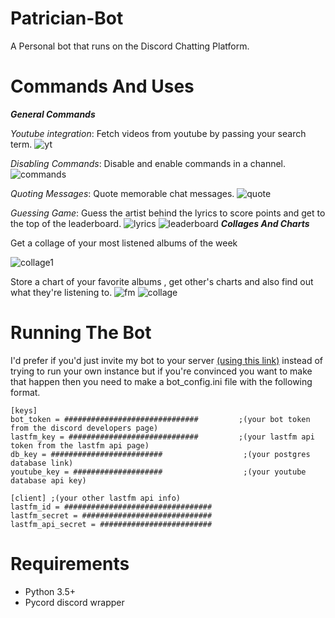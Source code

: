 # Patrician-Bot
A Personal bot that runs on the Discord Chatting Platform.

# Commands And Uses


_**General Commands**_

*Youtube integration*: Fetch videos from youtube by passing your search term.
![yt](https://i.imgur.com/BZG27Zt.png)

*Disabling Commands*: Disable and enable commands in a channel.
![commands](https://i.imgur.com/eDRuez7.png)

*Quoting Messages*: Quote memorable chat messages.
![quote](https://i.imgur.com/7747Rdn.png)

*Guessing Game*: Guess the artist behind the lyrics to score points and get to the top of the leaderboard.
![lyrics](https://i.imgur.com/CFUHzhv.png)
![leaderboard](https://i.imgur.com/KqKlizX.png)
_**Collages And Charts**_

Get a collage of your most listened albums of the week 

![collage1](https://i.imgur.com/NDYKxGy.png)

Store a chart of your favorite albums , get other's charts and also find out what they're listening to.
![fm](https://i.imgur.com/71wxNvj.png)
![collage](https://i.imgur.com/PJSeRs0.png)


# Running The Bot
I'd prefer if you'd just invite my bot to your server [(using this link)](https://discord.com/oauth2/authorize?client_id=280080975617196032&permissions=2147797056&scope=bot+applications.commands) instead of trying to run your own instance but if you're convinced you want to make that happen then you need to make a bot_config.ini file with the following format.
``` 
[keys]
bot_token = ##############################         ;(your bot token from the discord developers page)
lastfm_key = #############################         ;(your lastfm api token from the lastfm api page)
db_key = #########################                  ;(your postgres database link)
youtube_key = ####################                  ;(your youtube database api key)

[client] ;(your other lastfm api info)
lastfm_id = #################################
lastfm_secret = #############################
lastfm_api_secret = #########################
```
# Requirements
* Python 3.5+
* Pycord discord wrapper
